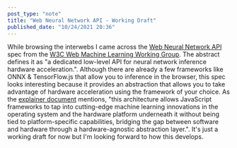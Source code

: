 ```yaml
---
post_type: "note" 
title: "Web Neural Network API - Working Draft"
published_date: "10/24/2021 20:36"
---
```


While browsing the interwebs I came across the [Web Neural Network API](https://www.w3.org/TR/webnn/) spec from the [W3C Web Machine Learning Working Group](https://www.w3.org/groups/wg/webmachinelearning). The abstract defines it as "a dedicated low-level API for neural network inference hardware acceleration.". Although there are already a few frameworks like ONNX & TensorFlow.js that allow you to inference in the browser, this spec looks interesting because it provides an abstraction that allows you to take advantage of hardware acceleration using the framework of your choice. As the [explainer document](https://github.com/webmachinelearning/webnn/blob/main/explainer.md) mentions, "this architecture allows JavaScript frameworks to tap into cutting-edge machine learning innovations in the operating system and the hardware platform underneath it without being tied to platform-specific capabilities, bridging the gap between software and hardware through a hardware-agnostic abstraction layer.". It's just a working draft for now but I'm looking forward to how this develops.